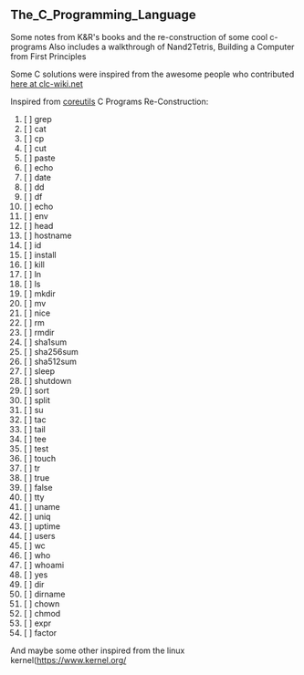## The_C_Programming_Language

Some notes from K&amp;R's books and the re-construction of some cool c-programs
Also includes a walkthrough of Nand2Tetris, Building a Computer from First Principles

Some C solutions were inspired from the awesome people who contributed [here at clc-wiki.net](https://clc-wiki.net/wiki/K&R2_solutions)

Inspired from [coreutils](https://github.com/wertarbyte/coreutils)
C Programs Re-Construction:
1. [ ] grep
2. [ ] cat
3. [ ] cp
4. [ ] cut
5. [ ] paste
6. [ ] echo
7. [ ] date
8. [ ] dd
9. [ ] df
10. [ ] echo
11. [ ] env
12. [ ] head
13. [ ] hostname
14. [ ] id
15. [ ] install
16. [ ] kill
17. [ ] ln
18. [ ] ls
19. [ ] mkdir
20. [ ] mv
21. [ ] nice
22. [ ] rm
23. [ ] rmdir
24. [ ] sha1sum
25. [ ] sha256sum
26. [ ] sha512sum
27. [ ] sleep
28. [ ] shutdown
29. [ ] sort
30. [ ] split
31. [ ] su
32. [ ] tac
33. [ ] tail
34. [ ] tee
35. [ ] test
36. [ ] touch
37. [ ] tr
38. [ ] true
39. [ ] false
40. [ ] tty
41. [ ] uname
42. [ ] uniq
43. [ ] uptime
44. [ ] users
45. [ ] wc
46. [ ] who
47. [ ] whoami
48. [ ] yes
50. [ ] dir
51. [ ] dirname
52. [ ] chown
53. [ ] chmod
54. [ ] expr
55. [ ] factor

And maybe some other inspired from the linux kernel(https://www.kernel.org/
